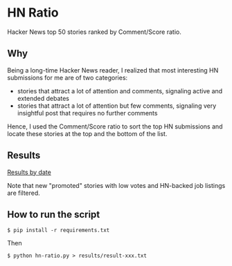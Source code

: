 # HN Ratio

Hacker News top 50 stories ranked by Comment/Score ratio.

## Why

Being a long-time Hacker News reader, I realized that most interesting HN submissions for me are of two categories:

- stories that attract a lot of attention and comments, signaling active and extended debates
- stories that attract a lot of attention but few comments, signaling very insightful post that requires no further comments

Hence, I used the Comment/Score ratio to sort the top HN submissions and locate these stories at the top and the bottom of the list.

## Results

[Results by date](https://github.com/paradite/hn-ratio/tree/master/results)

Note that new "promoted" stories with low votes and HN-backed job listings are filtered.

## How to run the script

`$ pip install -r requirements.txt`

Then

`$ python hn-ratio.py > results/result-xxx.txt`